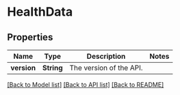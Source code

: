 # HealthData

## Properties

Name | Type | Description | Notes
------------ | ------------- | ------------- | -------------
**version** | **String** | The version of the API. | 

[[Back to Model list]](../README.md#documentation-for-models) [[Back to API list]](../README.md#documentation-for-api-endpoints) [[Back to README]](../README.md)


